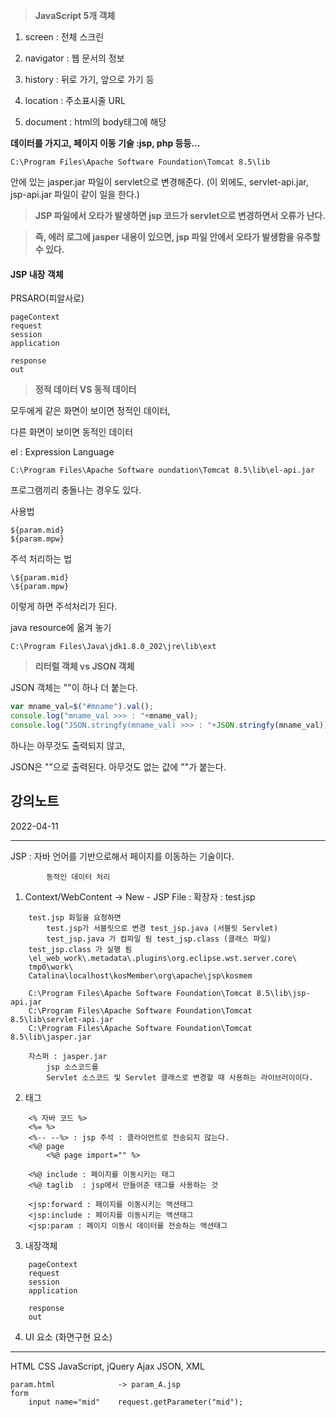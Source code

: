  > **JavaScript 5개 객체**


1. screen : 전체 스크린

2. navigator : 웹 문서의 정보 

3. history : 뒤로 가기, 앞으로 가기 등

4. location : 주소표시줄 URL

5. document : html의 body태그에 해당


**데이터를 가지고, 페이지 이동 기술 :jsp, php 등등...**

```
C:\Program Files\Apache Software Foundation\Tomcat 8.5\lib
```

안에 있는 jasper.jar 파일이 servlet으로 변경해준다.
(이 외에도, servlet-api.jar, jsp-api.jar 파일이 같이 일을 한다.)

> **JSP 파일에서 오타가 발생하면 jsp 코드가 servlet으로 변경하면서 오류가 난다.**

 > **즉, 에러 로그에 jasper 내용이 있으면, jsp 파일 안에서 오타가 발생함을 유추할 수 있다.**

#### JSP 내장 객체

PRSARO(피알사로)

```
pageContext
request
session
application

response
out
```

> **정적 데이터 VS 동적 데이터**

모두에게 같은 화면이 보이면 정적인 데이터, 


다른 화면이 보이면 동적인 데이터


el : Expression Language

```
C:\Program Files\Apache Software oundation\Tomcat 8.5\lib\el-api.jar
```

프로그램끼리 충돌나는 경우도 있다.

사용법

```
${param.mid}
${param.mpw}
```

주석 처리하는 법

```
\${param.mid}
\${param.mpw}
```

이렇게 하면 주석처리가 된다.

java resource에 옮겨 놓기

```
C:\Program Files\Java\jdk1.8.0_202\jre\lib\ext
```

> **리터럴 객체 vs JSON 객체**

JSON 객체는 ""이 하나 더 붙는다.

```javascript
var mname_val=$("#mname").val();
console.log("mname_val >>> : "+mname_val);
console.log("JSON.stringfy(mname_val) >>> : "+JSON.stringfy(mname_val));
```

하나는 아무것도 출력되지 않고,

JSON은 ""으로 출력된다. 아무것도 없는 값에 ""가 붙는다.

## 강의노트


2022-04-11

--------------------------------

JSP :	자바 언어를 기반으로해서 페이지를 이동하는 기술이다. 

```
		동적인 데이터 처리 
```

1.	Context/WebContent -> New - JSP File : 확장자 : test.jsp 

```
	test.jsp 화일을 요청하면
		test.jsp가 서블릿으로 변경 test_jsp.java (서블릿 Servlet)
		test_jsp.java 가 컴파일 됨 test_jsp.class (클래스 파일)
	test_jsp.class 가 실행 됨
	\el_web_work\.metadata\.plugins\org.eclipse.wst.server.core\
	tmp0\work\
	Catalina\localhost\kosMember\org\apache\jsp\kosmem
	
	C:\Program Files\Apache Software Foundation\Tomcat 8.5\lib\jsp-api.jar
	C:\Program Files\Apache Software Foundation\Tomcat 8.5\lib\servlet-api.jar
	C:\Program Files\Apache Software Foundation\Tomcat 8.5\lib\jasper.jar

	자스퍼 : jasper.jar
		jsp 소스코드를 
		Servlet 소스코드 및 Servlet 클래스로 변경할 때 사용하는 라이브러이이다. 
```

2. 태그 

```
	<% 자바 코드 %>
	<%= %>
	<%-- --%> : jsp 주석 : 클라이언트로 전송되지 않는다. 
	<%@ page
		<%@ page import="" %>
	
	<%@ include : 페이지를 이동시키는 태그 
	<%@ taglib	: jsp에서 만들어준 태그를 사용하는 것 

	<jsp:forward : 페이지를 이동시키는 액션태그 
	<jsp:include : 페이지를 이동시키는 액션태그 
	<jsp:param : 페이지 이동시 데이터를 전송하는 액션태그 
```

3. 내장객체 

```
	pageContext
	request	
	session
	application

	response
	out
```

4. UI 요소 (화면구현 요소)

--------------------------------------------------------

HTML
CSS
JavaScript, jQuery
Ajax
JSON, XML

```
param.html				-> param_A.jsp 
form
	input name="mid"	request.getParameter("mid");
```  



